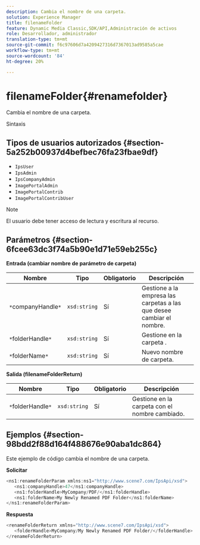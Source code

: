 ```yaml
---
description: Cambia el nombre de una carpeta.
solution: Experience Manager
title: filenameFolder
feature: Dynamic Media Classic,SDK/API,Administración de activos
role: Desarrollador, administrador
translation-type: tm+mt
source-git-commit: f6c97606d7a4209427316d7367013ad9585a5cae
workflow-type: tm+mt
source-wordcount: '84'
ht-degree: 20%

---
```



# filenameFolder{#renamefolder}

Cambia el nombre de una carpeta.

Sintaxis

## Tipos de usuarios autorizados {#section-5a252b00937d4befbec76fa23fbae9df}

* `IpsUser`
* `IpsAdmin`
* `IpsCompanyAdmin`
* `ImagePortalAdmin`
* `ImagePortalContrib`
* `ImagePortalContribUser`

>[!NOTE]
>
>El usuario debe tener acceso de lectura y escritura al recurso.

## Parámetros {#section-6fcee63dc3f74a5b90e1d71e59eb255c}

**Entrada (cambiar nombre de parámetro de carpeta)**

| Nombre | Tipo | Obligatorio | Descripción |
|---|---|---|---|
| `*`companyHandle`*` | `xsd:string` | Sí | Gestione a la empresa las carpetas a las que desee cambiar el nombre. |
| `*`folderHandle`*` | `xsd:string` | Sí | Gestione en la carpeta . |
| `*`folderName`*` | `xsd:string` | Sí | Nuevo nombre de carpeta. |

**Salida (filenameFolderReturn)**

| Nombre | Tipo | Obligatorio | Descripción |
|---|---|---|---|
| `*`folderHandle`*` | `xsd:string` | Sí | Gestione en la carpeta con el nombre cambiado. |

## Ejemplos {#section-98bdd2f88d164f488676e90aba1dc864}

Este ejemplo de código cambia el nombre de una carpeta.

**Solicitar**

```java
<ns1:renameFolderParam xmlns:ns1="http://www.scene7.com/IpsApi/xsd">
   <ns1:companyHandle>47</ns1:companyHandle>
   <ns1:folderHandle>MyCompany/PDF/</ns1:folderHandle>
   <ns1:folderName>My Newly Renamed PDF Folder</ns1:folderName>
</ns1:renameFolderParam>
```

**Respuesta**

```java
<renameFolderReturn xmlns="http://www.scene7.com/IpsApi/xsd">
   <folderHandle>MyCompany/My Newly Renamed PDF Folder/</folderHandle>
</renameFolderReturn>
```

